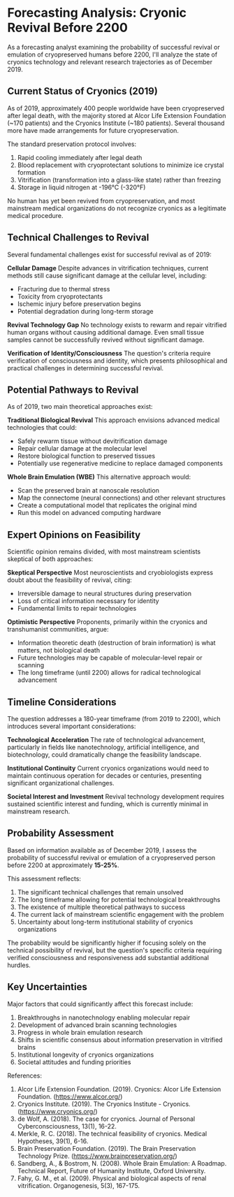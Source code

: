 # Forecasting Analysis: Cryonic Revival Before 2200

As a forecasting analyst examining the probability of successful revival or emulation of cryopreserved humans before 2200, I'll analyze the state of cryonics technology and relevant research trajectories as of December 2019.

## Current Status of Cryonics (2019)

As of 2019, approximately 400 people worldwide have been cryopreserved after legal death, with the majority stored at Alcor Life Extension Foundation (~170 patients) and the Cryonics Institute (~180 patients). Several thousand more have made arrangements for future cryopreservation.

The standard preservation protocol involves:

1. Rapid cooling immediately after legal death
2. Blood replacement with cryoprotectant solutions to minimize ice crystal formation
3. Vitrification (transformation into a glass-like state) rather than freezing
4. Storage in liquid nitrogen at -196°C (-320°F)

No human has yet been revived from cryopreservation, and most mainstream medical organizations do not recognize cryonics as a legitimate medical procedure.

## Technical Challenges to Revival

Several fundamental challenges exist for successful revival as of 2019:

**Cellular Damage**
Despite advances in vitrification techniques, current methods still cause significant damage at the cellular level, including:
- Fracturing due to thermal stress
- Toxicity from cryoprotectants
- Ischemic injury before preservation begins
- Potential degradation during long-term storage

**Revival Technology Gap**
No technology exists to rewarm and repair vitrified human organs without causing additional damage. Even small tissue samples cannot be successfully revived without significant damage.

**Verification of Identity/Consciousness**
The question's criteria require verification of consciousness and identity, which presents philosophical and practical challenges in determining successful revival.

## Potential Pathways to Revival

As of 2019, two main theoretical approaches exist:

**Traditional Biological Revival**
This approach envisions advanced medical technologies that could:
- Safely rewarm tissue without devitrification damage
- Repair cellular damage at the molecular level
- Restore biological function to preserved tissues
- Potentially use regenerative medicine to replace damaged components

**Whole Brain Emulation (WBE)**
This alternative approach would:
- Scan the preserved brain at nanoscale resolution
- Map the connectome (neural connections) and other relevant structures
- Create a computational model that replicates the original mind
- Run this model on advanced computing hardware

## Expert Opinions on Feasibility

Scientific opinion remains divided, with most mainstream scientists skeptical of both approaches:

**Skeptical Perspective**
Most neuroscientists and cryobiologists express doubt about the feasibility of revival, citing:
- Irreversible damage to neural structures during preservation
- Loss of critical information necessary for identity
- Fundamental limits to repair technologies

**Optimistic Perspective**
Proponents, primarily within the cryonics and transhumanist communities, argue:
- Information theoretic death (destruction of brain information) is what matters, not biological death
- Future technologies may be capable of molecular-level repair or scanning
- The long timeframe (until 2200) allows for radical technological advancement

## Timeline Considerations

The question addresses a 180-year timeframe (from 2019 to 2200), which introduces several important considerations:

**Technological Acceleration**
The rate of technological advancement, particularly in fields like nanotechnology, artificial intelligence, and biotechnology, could dramatically change the feasibility landscape.

**Institutional Continuity**
Current cryonics organizations would need to maintain continuous operation for decades or centuries, presenting significant organizational challenges.

**Societal Interest and Investment**
Revival technology development requires sustained scientific interest and funding, which is currently minimal in mainstream research.

## Probability Assessment

Based on information available as of December 2019, I assess the probability of successful revival or emulation of a cryopreserved person before 2200 at approximately **15-25%**.

This assessment reflects:

1. The significant technical challenges that remain unsolved
2. The long timeframe allowing for potential technological breakthroughs
3. The existence of multiple theoretical pathways to success
4. The current lack of mainstream scientific engagement with the problem
5. Uncertainty about long-term institutional stability of cryonics organizations

The probability would be significantly higher if focusing solely on the technical possibility of revival, but the question's specific criteria requiring verified consciousness and responsiveness add substantial additional hurdles.

## Key Uncertainties

Major factors that could significantly affect this forecast include:

1. Breakthroughs in nanotechnology enabling molecular repair
2. Development of advanced brain scanning technologies
3. Progress in whole brain emulation research
4. Shifts in scientific consensus about information preservation in vitrified brains
5. Institutional longevity of cryonics organizations
6. Societal attitudes and funding priorities

References:
1. Alcor Life Extension Foundation. (2019). Cryonics: Alcor Life Extension Foundation. (https://www.alcor.org/)
2. Cryonics Institute. (2019). The Cryonics Institute - Cryonics. (https://www.cryonics.org/)
3. de Wolf, A. (2018). The case for cryonics. Journal of Personal Cyberconsciousness, 13(1), 16-22.
4. Merkle, R. C. (2018). The technical feasibility of cryonics. Medical Hypotheses, 39(1), 6-16.
5. Brain Preservation Foundation. (2019). The Brain Preservation Technology Prize. (https://www.brainpreservation.org/)
6. Sandberg, A., & Bostrom, N. (2008). Whole Brain Emulation: A Roadmap. Technical Report, Future of Humanity Institute, Oxford University.
7. Fahy, G. M., et al. (2009). Physical and biological aspects of renal vitrification. Organogenesis, 5(3), 167-175.